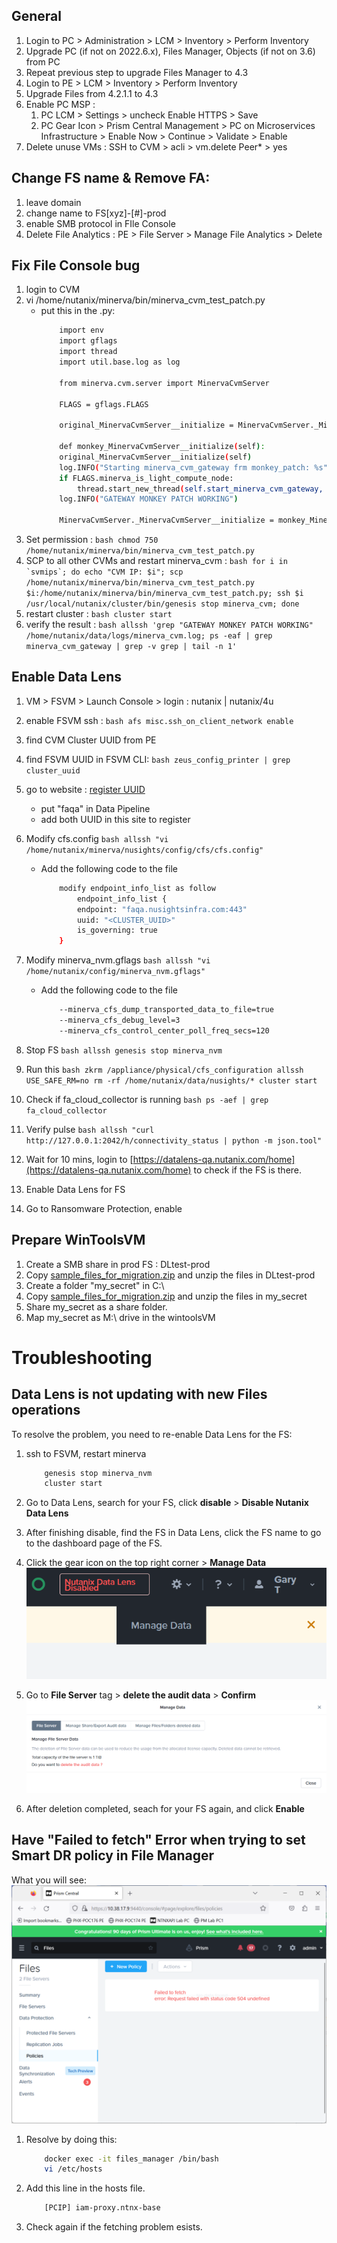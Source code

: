 ## General
1. Login to PC > Administration > LCM > Inventory > Perform Inventory
2. Upgrade PC (if not on 2022.6.x), Files Manager, Objects (if not on 3.6) from PC
3. Repeat previous step to upgrade Files Manager to 4.3
4. Login to PE > LCM > Inventory > Perform Inventory
5. Upgrade Files from 4.2.1.1 to 4.3
6. Enable PC MSP : 
      1. PC LCM > Settings > uncheck Enable HTTPS > Save
      2. PC Gear Icon > Prism Central Management > PC on Microservices Infrastructure > Enable Now > Continue > Validate > Enable
7. Delete unuse VMs : SSH to CVM > acli > vm.delete Peer* > yes

## Change FS name & Remove FA:
1. leave domain
2. change name to FS[xyz]-[#]-prod
3. enable SMB protocol in FIle Console
4. Delete File Analytics : PE > File Server > Manage File Analytics > Delete

## Fix File Console bug
1. login to CVM
2. vi /home/nutanix/minerva/bin/minerva_cvm_test_patch.py
     - put this in the .py:
        ```bash
            import env
            import gflags
            import thread
            import util.base.log as log
                        
            from minerva.cvm.server import MinervaCvmServer

            FLAGS = gflags.FLAGS

            original_MinervaCvmServer__initialize = MinervaCvmServer._MinervaCvmServer__initialize

            def monkey_MinervaCvmServer__initialize(self):
            original_MinervaCvmServer__initialize(self)
            log.INFO("Starting minerva_cvm_gateway frm monkey_patch: %s" % FLAGS.minerva_is_light_compute_node)
            if FLAGS.minerva_is_light_compute_node:
                thread.start_new_thread(self.start_minerva_cvm_gateway, ())
            log.INFO("GATEWAY MONKEY PATCH WORKING")

            MinervaCvmServer._MinervaCvmServer__initialize = monkey_MinervaCvmServer__initialize
        ```
3. Set permission : 
        ```bash
            chmod 750 /home/nutanix/minerva/bin/minerva_cvm_test_patch.py
        ```
4. SCP to all other CVMs and restart minerva_cvm : 
        ```bash
            for i in `svmips`; do echo "CVM IP: $i"; scp /home/nutanix/minerva/bin/minerva_cvm_test_patch.py $i:/home/nutanix/minerva/bin/minerva_cvm_test_patch.py; ssh $i /usr/local/nutanix/cluster/bin/genesis stop minerva_cvm; done
        ```
5. restart cluster : 
        ```bash
            cluster start
        ```
6. verify the result : 
        ```bash
            allssh 'grep "GATEWAY MONKEY PATCH WORKING" /home/nutanix/data/logs/minerva_cvm.log; ps -eaf | grep minerva_cvm_gateway | grep -v grep | tail -n 1'
        ```

## Enable Data Lens
1. VM > FSVM > Launch Console > login : nutanix | nutanix/4u
2. enable FSVM ssh : 
        ```bash
            afs misc.ssh_on_client_network enable
        ```
3. find CVM Cluster UUID from PE
4. find FSVM UUID in FSVM CLI: 
        ```bash
            zeus_config_printer | grep cluster_uuid
        ```
5. go to website : [register UUID](https://awsinfra.nusightsinfra.com/help)

    - put "faqa" in Data Pipeline
    - add both UUID in this site to register 

6. Modify cfs.config
        ```bash
            allssh "vi /home/nutanix/minerva/nusights/config/cfs/cfs.config"
        ```
      - Add the following code to the file
        ```bash
            modify endpoint_info_list as follow
                endpoint_info_list {
                endpoint: "faqa.nusightsinfra.com:443"
                uuid: "<CLUSTER_UUID>"
                is_governing: true
            }
        ```

7. Modify minerva_nvm.gflags
        ```bash
            allssh "vi /home/nutanix/config/minerva_nvm.gflags"
        ```
      - Add the following code to the file
        ```bash
            --minerva_cfs_dump_transported_data_to_file=true
            --minerva_cfs_debug_level=3
            --minerva_cfs_control_center_poll_freq_secs=120
        ```

8. Stop FS
        ```bash
            allssh genesis stop minerva_nvm
        ```

9. Run this
        ```bash
            zkrm /appliance/physical/cfs_configuration
            allssh USE_SAFE_RM=no rm -rf /home/nutanix/data/nusights/*
            cluster start
        ```

10. Check if fa_cloud_collector is running
        ```bash
            ps -aef | grep fa_cloud_collector
        ```

11. Verify pulse
        ```bash
            allssh "curl http://127.0.0.1:2042/h/connectivity_status | python -m json.tool"
        ```

12. Wait for 10 mins, login to [https://datalens-qa.nutanix.com/home](https://datalens-qa.nutanix.com/home) to check if the FS is there.

13. Enable Data Lens for FS

14. Go to Ransomware Protection, enable

## Prepare WinToolsVM
1. Create a SMB share in prod FS : DLtest-prod
2. Copy [sample_files_for_migration.zip](files/sample_files_for_migration.zip) and unzip the files in DLtest-prod
3. Create a folder "my_secret" in C:\
4. Copy [sample_files_for_migration.zip](files/sample_files_for_migration.zip) and unzip the files in my_secret
5. Share my_secret as a share folder.
6. Map my_secret as M:\ drive in the wintoolsVM

# Troubleshooting

## Data Lens is not updating with new Files operations

To resolve the problem, you need to re-enable Data Lens for the FS:

1. ssh to FSVM, restart minerva

    ```bash
        genesis stop minerva_nvm
        cluster start
    ```

2. Go to Data Lens, search for your FS, click **disable** > **Disable Nutanix Data Lens**

3. After finishing disable, find the FS in Data Lens, click the FS name to go to the dashboard page of the FS.

4. Click the gear icon on the top right corner > **Manage Data**
        ![](files/manage_data.png)

5. Go to **File Server** tag > **delete the audit data** > **Confirm**
        ![](files/delete_audit_data.png)

6. After deletion completed, seach for your FS again, and click **Enable**



## Have "Failed to fetch" Error when trying to set Smart DR policy in File Manager

What you will see:
  ![](files/fetch_issue.png)

1. Resolve by doing this:

    ```bash
        docker exec -it files_manager /bin/bash
        vi /etc/hosts 
    ```

2. Add this line in the hosts file.

    ```bash
        [PCIP] iam-proxy.ntnx-base
    ```

3. Check again if the fetching problem esists.